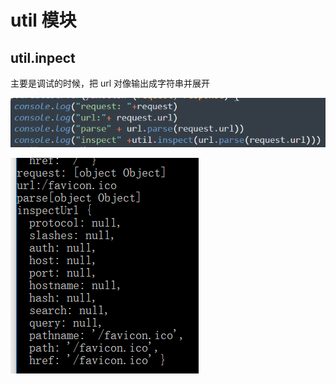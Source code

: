 # util 模块

## util.inpect

主要是调试的时候，把 url 对像输出成字符串并展开

![](../images/62d6b26115d93f0947d93d38d9c06086.png)

![](../images/3c9e8158f1bdb6a381e3916058b9c46d.png)
